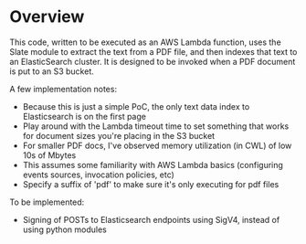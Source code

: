 # Overview

This code, written to be executed as an AWS Lambda function, uses the Slate module to extract the text from a PDF file, and then indexes that text to an ElasticSearch cluster. It is designed to be invoked when a PDF document is put to an S3 bucket.


A few implementation notes:
* Because this is just a simple PoC, the only text data index to Elasticsearch is on the first page 
* Play around with the Lambda timeout time to set something that works for document sizes you're placing in the S3 bucket
* For smaller PDF docs, I've observed memory utilization (in CWL) of low 10s of Mbytes
* This assumes some familiarity with AWS Lambda basics (configuring events sources, invocation policies, etc)
* Specify a suffix of 'pdf' to make sure it's only executing for pdf files

To be implemented:
* Signing of POSTs to Elasticsearch endpoints using SigV4, instead of using python modules 